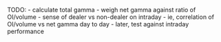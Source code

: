 TODO:
    - calculate total gamma
    - weigh net gamma against ratio of OI/volume
        - sense of dealer vs non-dealer on intraday
        - ie, correlation of OI/volume vs net gamma day to day
        - later, test against intraday performance
